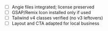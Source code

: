 - [ ] Angie files integrated; license preserved
- [ ] GSAP/Remix Icon installed only if used
- [ ] Tailwind v4 classes verified (no v3 leftovers)
- [ ] Layout and CTA adapted for local business
